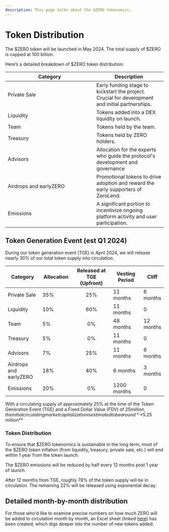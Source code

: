 ```yaml
---
description: This page talks about the $ZERO tokenomics.
---
```


# Token Distribution

The $ZERO token will be launched in May 2024. The total supply of $ZERO is capped at 100 billion.&#x20;

Here’s a detailed breakdown of $ZERO token distribution:&#x20;

<table data-full-width="true"><thead><tr><th width="266">Category</th><th>Description</th></tr></thead><tbody><tr><td>Private Sale</td><td>Early funding stage to kickstart the project. Crucial for development and initial partnerships.</td></tr><tr><td>Liquidity</td><td>Tokens added into a DEX liquidity on launch.</td></tr><tr><td>Team</td><td>Tokens held by the team.</td></tr><tr><td>Treasury</td><td>Tokens held by ZERO holders.</td></tr><tr><td>Advisors</td><td>Allocation for the experts who guide the protocol's development and governance</td></tr><tr><td>Airdrops and earlyZERO</td><td>Promotional tokens to drive adoption and reward the early supporters of ZeroLend. </td></tr><tr><td>Emissions</td><td>A significant portion to incentivize ongoing platform activity and user participation.</td></tr></tbody></table>

## Token Generation Event (est Q1 2024)

During our token generation event (TGE) in April 2024, we will release nearly 30% of our total token supply into circulation.

<table><thead><tr><th width="145">Category</th><th width="111"> Allocation</th><th width="229" align="center">Released at TGE (Upfront)</th><th width="154">Vesting Period</th><th>Cliff</th></tr></thead><tbody><tr><td>Private Sale</td><td>35%</td><td align="center">25%</td><td>11 months</td><td>6 months</td></tr><tr><td>Liquidity</td><td>10%</td><td align="center">60%</td><td>11 months</td><td>0</td></tr><tr><td>Team</td><td>5%</td><td align="center">0%</td><td>48 months</td><td>12 months</td></tr><tr><td>Treasury</td><td>5%</td><td align="center">0%</td><td>11 months</td><td>0</td></tr><tr><td>Advisors</td><td>7%</td><td align="center">25%</td><td>11 months</td><td>6 months</td></tr><tr><td>Airdrops and earlyZERO</td><td>18%</td><td align="center">40%</td><td>6 months</td><td>3 months</td></tr><tr><td>Emissions</td><td>20%</td><td align="center">0%</td><td>1200 months</td><td>0</td></tr></tbody></table>

With a circulating supply of approximately 25% at the time of the Token Generation Event (TGE) and a Fixed Dollar Value (FDV) of $25 million, the initial circulating market capitalization is estimated to be around **$5.25 million**

### Token Distribution

To ensure that $ZERO tokenomics is sustainable in the long term, most of the $ZERO token inflation (from liquidity, treasury, private sale, etc.) will end within 1 year from the token launch.&#x20;

The $ZERO emissions will be reduced by half every 12 months post 1 year of launch.&#x20;

After 12 months from TGE, roughly 78% of the token supply will be in circulation. The remaining 22% will be released using exponential decay.&#x20;

## Detailed month-by-month distribution

For those who'd like to examine precise numbers on how much ZERO will be added to circulation month by month, an Excel sheet (linked [here](https://docs.google.com/spreadsheets/d/1M-f0nKKN1\_BwnSpnFm9FJ4XnscF9t968q8qwoRTUT6E/edit#gid=736372284)) has been created, which digs deeper into the number of new tokens added.

